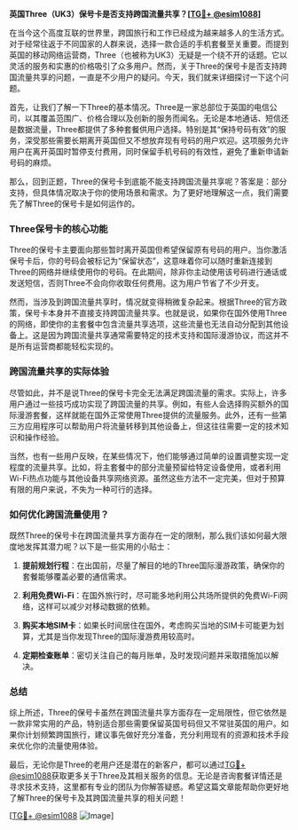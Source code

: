 **英国Three（UK3）保号卡是否支持跨国流量共享？[[TG💪+ @esim1088](https://t.me/s/esim1088)]**

在当今这个高度互联的世界里，跨国旅行和工作已经成为越来越多人的生活方式。对于经常往返于不同国家的人群来说，选择一款合适的手机套餐至关重要。而提到英国的移动网络运营商，Three（也被称为UK3）无疑是一个绕不开的话题。它以灵活的服务和实惠的价格吸引了众多用户。然而，关于Three的保号卡是否支持跨国流量共享的问题，一直是不少用户的疑问。今天，我们就来详细探讨一下这个问题。

首先，让我们了解一下Three的基本情况。Three是一家总部位于英国的电信公司，以其覆盖范围广、价格合理以及创新的服务而闻名。无论是本地通话、短信还是数据流量，Three都提供了多种套餐供用户选择。特别是其“保持号码有效”的服务，深受那些需要长期离开英国但又不想放弃现有号码的用户欢迎。这项服务允许用户在离开英国时暂停支付费用，同时保留手机号码的有效性，避免了重新申请新号码的麻烦。

那么，回到正题，Three的保号卡到底能不能支持跨国流量共享呢？答案是：部分支持，但具体情况取决于你的使用场景和需求。为了更好地理解这一点，我们需要先了解Three的保号卡是如何运作的。

### Three保号卡的核心功能

Three的保号卡主要面向那些暂时离开英国但希望保留原有号码的用户。当你激活保号卡后，你的号码会被标记为“保留状态”，这意味着你可以随时重新连接到Three的网络并继续使用你的号码。在此期间，除非你主动使用该号码进行通话或发送短信，否则Three不会向你收取任何费用。这为用户节省了不少开支。

然而，当涉及到跨国流量共享时，情况就变得稍微复杂起来。根据Three的官方政策，保号卡本身并不直接支持跨国流量共享。也就是说，如果你在国外使用Three的网络，即使你的主套餐中包含流量共享选项，这些流量也无法自动分配到其他设备上。这是因为跨国流量共享通常需要特定的技术支持和国际漫游协议，而这并不是所有运营商都能轻松实现的。

### 跨国流量共享的实际体验

尽管如此，并不是说Three的保号卡完全无法满足跨国流量的需求。实际上，许多用户通过一些技巧成功实现了跨国流量的共享。例如，有些人会选择购买额外的国际漫游套餐，这样就能在国外正常使用Three提供的流量服务。此外，还有一些第三方应用程序可以帮助用户将流量转移到其他设备上，但这往往需要一定的技术知识和操作经验。

当然，也有一些用户反映，在某些情况下，他们能够通过简单的设置调整实现一定程度的流量共享。比如，将主套餐中的部分流量预留给特定设备使用，或者利用Wi-Fi热点功能与其他设备共享网络资源。虽然这些方法不一定完美，但对于预算有限的用户来说，不失为一种可行的选择。

### 如何优化跨国流量使用？

既然Three的保号卡在跨国流量共享方面存在一定的限制，那么我们该如何最大限度地发挥其潜力呢？以下是一些实用的小贴士：

1. **提前规划行程**：在出国前，尽量了解目的地的Three国际漫游政策，确保你的套餐能够覆盖必要的通信需求。
   
2. **利用免费Wi-Fi**：在国外旅行时，尽可能多地利用公共场所提供的免费Wi-Fi网络，这样可以减少对移动数据的依赖。
   
3. **购买本地SIM卡**：如果长时间居住在国外，考虑购买当地的SIM卡可能更为划算，尤其是当你发现Three的国际漫游费用较高时。
   
4. **定期检查账单**：密切关注自己的每月账单，及时发现问题并采取措施加以解决。

### 总结

综上所述，Three的保号卡虽然在跨国流量共享方面存在一定局限性，但它依然是一款非常实用的产品，特别适合那些需要保留英国号码但又不常驻英国的用户。如果你计划频繁跨国旅行，建议事先做好充分准备，充分利用现有的资源和技术手段来优化你的流量使用体验。

最后，无论你是Three的老用户还是潜在的新客户，都可以通过[TG💪+ @esim1088](https://t.me/s/esim1088)获取更多关于Three及其相关服务的信息。无论是咨询套餐详情还是寻求技术支持，这里都有专业的团队为你解答疑惑。希望这篇文章能帮助你更好地了解Three的保号卡及其跨国流量共享的相关问题！

[[TG💪+ @esim1088](https://t.me/s/esim1088) ![Image](https://i.postimg.cc/4NQfJmqS/Snipaste-2025-05-13-00-14-12.png)]
